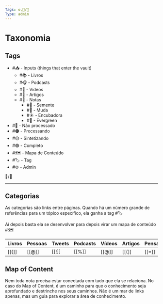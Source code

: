 ```yaml
---
Tags: ⚙️,🐧/🌱
Type: admin
---
```

# Taxonomia

## Tags
- #📥 - Inputs (things that enter the vault)
	- #📚 - Livros
	- #🎧 - Podcasts
	- #🎥 - Vídeos
	- #📰 - Artigos
	- #📝 - Notas
		- #🌱 - Semente
		- #🌿 - Muda
		- #☀️ - Encubadora
		- #🌳 - Evergreen
- #🔴 - Não processado
- #🟠 - Processando
- #🟡 - Sintetizando
- #🟢 - Completo
- #🗺️ - Mapa de Conteúdo
- #🏷️ - Tag
- #⚙️ - Admin


🧵/🌱

---
## Categorias
As categorias são links entre páginas. Quando há um número grande de referências para um tópico específico, ela ganha a tag #🏷️ 

Aí depois basta ela se desenvolver para depois virar um mapa de conteúdo #🗺️ 


| Livros | Pessoas | Tweets | Podcasts | Vídeos | Artigos | Pensamentos | Kindle |
| ------ | ------- | ------ | -------- | ------ | ------- | ----------- | ------ |
|[[{]]|[[@]]|[[!]]|[[%]]|[[@]]|[[(]]|[[=]]|[[&]]|


## Map of Content
Nem toda nota precisa estar conectada com tudo que ela se relaciona. No caso do Map of Content, é um caminho para que o conhecimento seja aprofundado e destrinche nos seus caminhos. Não é um mar de links apenas, mas um guia para explorar a área de conhecimento.